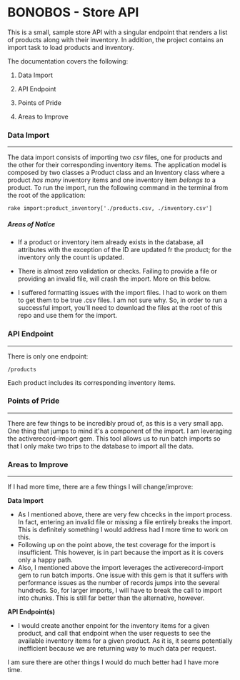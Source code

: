 # BONOBOS - Store API

This is a small, sample store API with a singular endpoint that renders a list of products along with their inventory. In addition, the project contains an import task to load products and inventory.

The documentation covers the following:

1. Data Import

2. API Endpoint

3. Points of Pride

4. Areas to Improve



### Data Import
---------------

The data import consists of importing two *csv* files, one for products and the other for their corresponding inventory items. 
The application model is composed by two classes a Product class and an Inventory class where a product *has many* inventory items and one inventory item *belongs to* a product. 
To run the import, run the following command in the terminal from the root of the application: 

```
rake import:product_inventory['./products.csv, ./inventory.csv']
```

##### Areas of Notice

* If a product or inventory item already exists in the database, all attributes with the exception of the ID are updated fr the product; for the inventory only the count is updated.

* There is almost zero validation or checks. Failing to provide a file or providing an invalid file, will crash the import. More on this below.

* I suffered formatting issues with the import files. I had to work on them to get them to be true .csv files. I am not sure why. So, in order to run a successful import, you'll need to download the files at the root of this repo and use them for the import. 




### API Endpoint
-----------------

There is only one endpoint:

```/products```

Each product includes its corresponding inventory items.



### Points of Pride
--------------------

There are few things to be incredibly proud of, as this is a very small app. One thing that jumps to mind it's a component of the import. I am leveraging the activerecord-import gem. This tool allows us to run batch imports so that I only make two trips to the database to import all the data. 



### Areas to Improve
---------------------

If I had more time, there are a few things I will change/improve:

**Data Import**
  * As I mentioned above, there are very few chcecks in the import process. In fact, entering an invalid file or missing a file entirely breaks the import. This is definitely something I would address had I more time to work on this. 
  * Following up on the point above, the test coverage for the import is insufficient. This however, is in part because the import as it is covers only a happy path.
  * Also, I mentioned above the import leverages the activerecord-import gem to run batch imports. One issue with this gem is that it suffers with performance issues as the number of records jumps into the several hundreds. So, for larger imports, I will have to break the call to import into chunks. This is still far better than the alternative, however.
  
  **API Endpoint(s)**
  * I would create another enpoint for the inventory items for a given product, and call that endpoint when the user requests to see the available inventory items for a given product. As it is, it seems potentially inefficient because we are returning way to much data  per request.
  
I am sure there are other things I would do much better had I have more time. 

